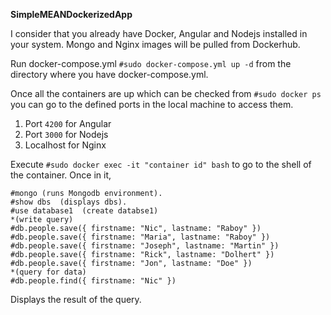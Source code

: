 **SimpleMEANDockerizedApp**

I consider that you already have Docker, Angular and Nodejs installed in your system. Mongo and Nginx images will be pulled from Dockerhub. 

Run docker-compose.yml 
```#sudo docker-compose.yml up -d``` from the directory where you have docker-compose.yml.

Once all the containers are up which can be checked from ```#sudo docker ps``` you can go to the defined ports in the local machine
to access them. 
1. Port ``4200`` for Angular
2. Port ``3000`` for Nodejs
3. Localhost for Nginx

Execute ```#sudo docker exec -it "container id" bash``` to go to the shell of the container. Once in it, 
```
#mongo (runs Mongodb environment).
#show dbs  (displays dbs).
#use database1  (create databse1)
*(write query)
#db.people.save({ firstname: "Nic", lastname: "Raboy" })
#db.people.save({ firstname: "Maria", lastname: "Raboy" })
#db.people.save({ firstname: "Joseph", lastname: "Martin" })
#db.people.save({ firstname: "Rick", lastname: "Dolhert" })
#db.people.save({ firstname: "Jon", lastname: "Doe" })
*(query for data)
#db.people.find({ firstname: "Nic" })
```
Displays the result of the query. 
